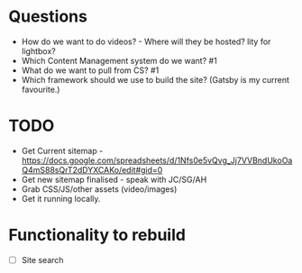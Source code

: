 # Questions

- How do we want to do videos? - Where will they be hosted? lity for lightbox?
- Which Content Management system do we want? #1
- What do we want to pull from CS? #1
- Which framework should we use to build the site? (Gatsby is my current favourite.)

# TODO

- Get Current sitemap - https://docs.google.com/spreadsheets/d/1Nfs0e5vQvg_Jj7VVBndUkoOaQ4mS88sQrT2dDYXCAKo/edit#gid=0
- Get new sitemap finalised - speak with JC/SG/AH
- Grab CSS/JS/other assets (video/images)
- Get it running locally.

# Functionality to rebuild

- [ ] Site search
